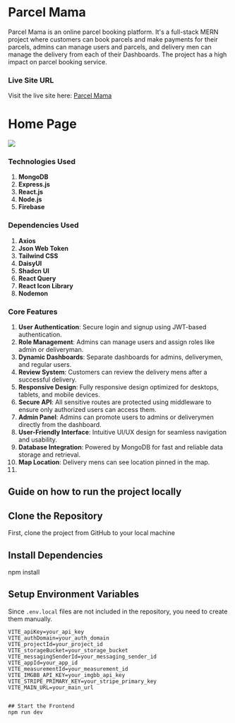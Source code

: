 # Parcel Mama

Parcel Mama is an online parcel booking platform. It's a full-stack MERN project where customers can book parcels and make payments for their parcels, admins can manage users and parcels, and delivery men can manage the delivery from each of their Dashboards. The project has a high impact on parcel booking service.

### Live Site URL
Visit the live site here: [Parcel Mama](https://my-project-22db9.web.app)

# Home Page
<img src='https://i.ibb.co.com/vvwg35C8/parcel-mama.jpg' />

### Technologies Used
1. **MongoDB**
2. **Express.js**
3. **React.js**
4. **Node.js**
5. **Firebase**

### Dependencies Used
1. **Axios**
2. **Json Web Token**
3. **Tailwind CSS**
4. **DaisyUI**
5. **Shadcn UI**
6. **React Query**
7. **React Icon Library**
8. **Nodemon**


### Core Features
1. **User Authentication**: Secure login and signup using JWT-based authentication.
2. **Role Management**: Admins can manage users and assign roles like admin or deliveryman.
3. **Dynamic Dashboards**: Separate dashboards for admins, deliverymen, and regular users.
4. **Review System**: Customers can review the delivery mens after a successful delivery.
5. **Responsive Design**: Fully responsive design optimized for desktops, tablets, and mobile devices.
6. **Secure API**: All sensitive routes are protected using middleware to ensure only authorized users can access them.
7. **Admin Panel**: Admins can promote users to admins or deliverymen directly from the dashboard.
8. **User-Friendly Interface**: Intuitive UI/UX design for seamless navigation and usability.
9. **Database Integration**: Powered by MongoDB for fast and reliable data storage and retrieval.
10. **Map Location**: Delivery mens can see location pinned in the map.
11. 

## Guide on how to run the project locally

## Clone the Repository
First, clone the project from GitHub to your local machine

## Install Dependencies
npm install

## Setup Environment Variables
Since `.env.local` files are not included in the repository, you need to create them manually.
```plaintext
VITE_apiKey=your_api_key
VITE_authDomain=your_auth_domain
VITE_projectId=your_project_id
VITE_storageBucket=your_storage_bucket
VITE_messagingSenderId=your_messaging_sender_id
VITE_appId=your_app_id
VITE_measurementId=your_measurement_id
VITE_IMGBB_API_KEY=your_imgbb_api_key
VITE_STRIPE_PRIMARY_KEY=your_stripe_primary_key
VITE_MAIN_URL=your_main_url


## Start the Frontend
npm run dev

